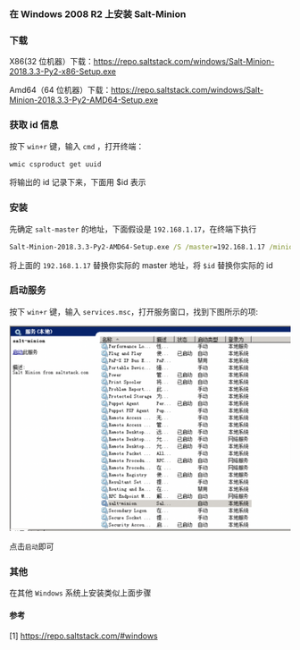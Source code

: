 ### 在 Windows 2008 R2 上安装 Salt-Minion





### 下载

X86(32 位机器）下载：https://repo.saltstack.com/windows/Salt-Minion-2018.3.3-Py2-x86-Setup.exe

Amd64（64 位机器）下载：https://repo.saltstack.com/windows/Salt-Minion-2018.3.3-Py2-AMD64-Setup.exe





### 获取 id 信息

按下 `win+r` 键，输入 `cmd` ，打开终端：

```bat
wmic csproduct get uuid
```

将输出的 id 记录下来，下面用 $id 表示





### 安装

先确定 `salt-master` 的地址，下面假设是 `192.168.1.17`，在终端下执行

```bat
Salt-Minion-2018.3.3-Py2-AMD64-Setup.exe /S /master=192.168.1.17 /minion-name=$id
```

将上面的 `192.168.1.17` 替换你实际的 master 地址，将 `$id` 替换你实际的 id





### 启动服务

按下 `win+r` 键，输入 `services.msc`，打开服务窗口，找到下图所示的项:


![salt-minion](../images/salt-minion-start.png)

点击`启动`即可



### 其他

在其他 `Windows` 系统上安装类似上面步骤




#### 参考

[1] https://repo.saltstack.com/#windows

